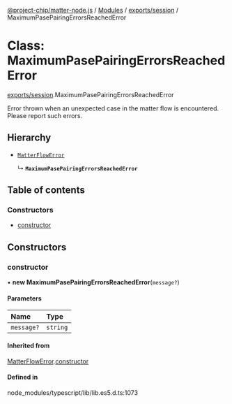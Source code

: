 [@project-chip/matter-node.js](../README.md) / [Modules](../modules.md) / [exports/session](../modules/exports_session.md) / MaximumPasePairingErrorsReachedError

# Class: MaximumPasePairingErrorsReachedError

[exports/session](../modules/exports_session.md).MaximumPasePairingErrorsReachedError

Error thrown when an unexpected case in the matter flow is encountered. Please report such errors.

## Hierarchy

- [`MatterFlowError`](exports_common.MatterFlowError.md)

  ↳ **`MaximumPasePairingErrorsReachedError`**

## Table of contents

### Constructors

- [constructor](exports_session.MaximumPasePairingErrorsReachedError.md#constructor)

## Constructors

### constructor

• **new MaximumPasePairingErrorsReachedError**(`message?`)

#### Parameters

| Name | Type |
| :------ | :------ |
| `message?` | `string` |

#### Inherited from

[MatterFlowError](exports_common.MatterFlowError.md).[constructor](exports_common.MatterFlowError.md#constructor)

#### Defined in

node_modules/typescript/lib/lib.es5.d.ts:1073
